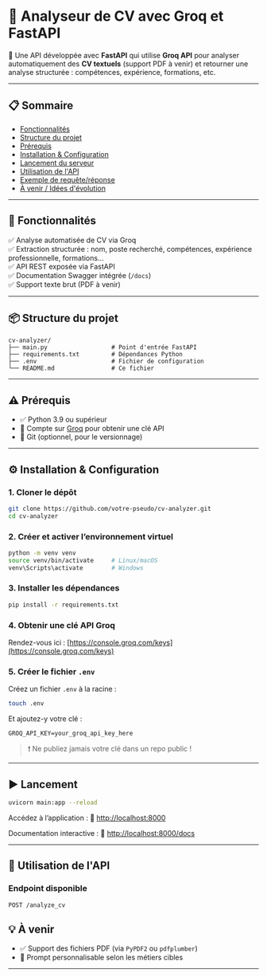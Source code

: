 # 🧾 Analyseur de CV avec Groq et FastAPI

🚀 Une API développée avec **FastAPI** qui utilise **Groq API** pour analyser automatiquement des **CV textuels** (support PDF à venir) et retourner une analyse structurée : compétences, expérience, formations, etc.

---

## 📋 Sommaire

- [Fonctionnalités](#rocket-fonctionnalités)
- [Structure du projet](#package-structure-du-projet)
- [Prérequis](#warning-prérequis)
- [Installation & Configuration](#gear-installation--configuration)
- [Lancement du serveur](#play_or_pause-button-lancement)
- [Utilisation de l'API](#electric-plug-utilisation-de-lapi)
- [Exemple de requête/réponse](#mag-exemple-de-requ%C3%AAte-r%C3%A9ponse)
- [À venir / Idées d'évolution](#bulb-%C3%A0-venir)

---

## 🚀 Fonctionnalités

✅ Analyse automatisée de CV via Groq  
✅ Extraction structurée : nom, poste recherché, compétences, expérience professionnelle, formations...  
✅ API REST exposée via FastAPI  
✅ Documentation Swagger intégrée (`/docs`)  
✅ Support texte brut (PDF à venir)

---

## 📦 Structure du projet

```
cv-analyzer/
├── main.py                  # Point d'entrée FastAPI
├── requirements.txt         # Dépendances Python
├── .env                     # Fichier de configuration
└── README.md                # Ce fichier
```

---

## ⚠️ Prérequis

- ✅ Python 3.9 ou supérieur
- 🔐 Compte sur [Groq](https://console.groq.com/keys) pour obtenir une clé API
- 📂 Git (optionnel, pour le versionnage)

---

## ⚙️ Installation & Configuration

### 1. Cloner le dépôt

```bash
git clone https://github.com/votre-pseudo/cv-analyzer.git
cd cv-analyzer
```

### 2. Créer et activer l’environnement virtuel

```bash
python -m venv venv
source venv/bin/activate     # Linux/macOS
venv\Scripts\activate        # Windows
```

### 3. Installer les dépendances

```bash
pip install -r requirements.txt
```

### 4. Obtenir une clé API Groq

Rendez-vous ici : [https://console.groq.com/keys](https://console.groq.com/keys)

### 5. Créer le fichier `.env`

Créez un fichier `.env` à la racine :

```bash
touch .env
```

Et ajoutez-y votre clé :

```env
GROQ_API_KEY=your_groq_api_key_here
```

> ❗ Ne publiez jamais votre clé dans un repo public !

---

## ▶️ Lancement

```bash
uvicorn main:app --reload
```

Accédez à l’application :
🔗 [http://localhost:8000](http://localhost:8000)

Documentation interactive :
🔗 [http://localhost:8000/docs](http://localhost:8000/docs)

---

## 🔌 Utilisation de l'API

### Endpoint disponible

```
POST /analyze_cv
```

## 💡 À venir

- ✅ Support des fichiers PDF (via `PyPDF2` ou `pdfplumber`)
- 🧠 Prompt personnalisable selon les métiers cibles

---
```
